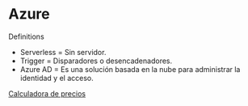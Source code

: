 # Azure

Definitions

* Serverless = Sin servidor.
* Trigger = Disparadores o desencadenadores.
* Azure AD = Es una solución basada en la nube para administrar la identidad y el acceso.

[Calculadora de precios](https://azure.microsoft.com/es-es/pricing/calculator)
